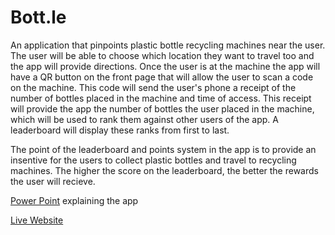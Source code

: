 # Bott.le
An application that pinpoints plastic bottle recycling machines near the user. The user will be able to choose which location they want to travel too and the app will provide directions. Once the user is at the machine the app will have a QR button on the front page that will allow the user to scan a code on the machine. This code will send the user's  phone a receipt of the number of bottles placed in the machine and time of access. This receipt will provide the app the number of bottles the user placed in the machine, which will be used to rank them against other users of the app. A leaderboard will display these ranks from first to last. 

The point of the leaderboard and points system in the app is to provide an insentive for the users to collect plastic bottles and travel to recycling machines. The higher the score on the leaderboard, the better the rewards the user will recieve. 

[Power Point](https://docs.google.com/presentation/d/1OJlAV-3H7kdv7PQS4xjcyv53yinOhIHqxp9Vv9nfHhQ/edit?usp=sharing) explaining the app

[Live Website](https://bottle5.herokuapp.com/)

